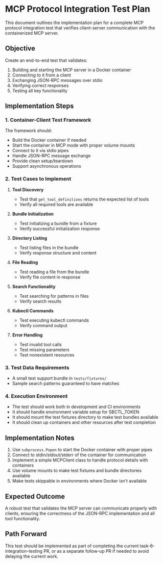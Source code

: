 # MCP Protocol Integration Test Plan

This document outlines the implementation plan for a complete MCP protocol integration test that verifies client-server communication with the containerized MCP server.

## Objective

Create an end-to-end test that validates:
1. Building and starting the MCP server in a Docker container
2. Connecting to it from a client
3. Exchanging JSON-RPC messages over stdio
4. Verifying correct responses
5. Testing all key functionality

## Implementation Steps

### 1. Container-Client Test Framework

The framework should:
- Build the Docker container if needed
- Start the container in MCP mode with proper volume mounts
- Connect to it via stdio pipes
- Handle JSON-RPC message exchange
- Provide clean setup/teardown
- Support asynchronous operations

### 2. Test Cases to Implement

1. **Tool Discovery**
   - Test that `get_tool_definitions` returns the expected list of tools
   - Verify all required tools are available

2. **Bundle Initialization**
   - Test initializing a bundle from a fixture
   - Verify successful initialization response

3. **Directory Listing**
   - Test listing files in the bundle
   - Verify response structure and content

4. **File Reading**
   - Test reading a file from the bundle
   - Verify file content in response

5. **Search Functionality**
   - Test searching for patterns in files
   - Verify search results

6. **Kubectl Commands**
   - Test executing kubectl commands
   - Verify command output

7. **Error Handling**
   - Test invalid tool calls
   - Test missing parameters
   - Test nonexistent resources

### 3. Test Data Requirements

- A small test support bundle in `tests/fixtures/`
- Sample search patterns guaranteed to have matches

### 4. Execution Environment

- The test should work both in development and CI environments
- It should handle environment variable setup for SBCTL_TOKEN
- It should mount the test fixtures directory to make test bundles available
- It should clean up containers and other resources after test completion

## Implementation Notes

1. Use `subprocess.Popen` to start the Docker container with proper pipes
2. Connect to stdin/stdout/stderr of the container for communication
3. Implement a simple MCPClient class to handle protocol details with containers
4. Use volume mounts to make test fixtures and bundle directories available
5. Make tests skippable in environments where Docker isn't available

## Expected Outcome

A robust test that validates the MCP server can communicate properly with clients, ensuring the correctness of the JSON-RPC implementation and all tool functionality.

## Path Forward

This test should be implemented as part of completing the current task-6-integration-testing PR, or as a separate follow-up PR if needed to avoid delaying the current work.
